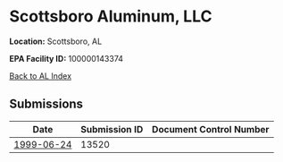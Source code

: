 # Scottsboro Aluminum, LLC

**Location:** Scottsboro, AL

**EPA Facility ID:** 100000143374

[Back to AL Index](../../index.md)

## Submissions

| Date | Submission ID | Document Control Number |
|------|--------------|-------------------------|
| [1999-06-24](submissions/13520.md) | 13520 |  |
